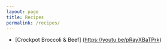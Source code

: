 ```yaml
---
layout: page
title: Recipes
permalink: /recipes/
---
```



* [Crockpot Broccoli & Beef] (https://youtu.be/pRayXBaTPrk)

